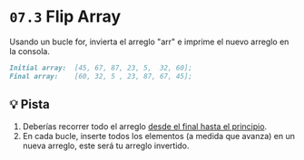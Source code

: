 # `07.3` Flip Array

Usando un bucle for, invierta el arreglo "arr" e imprime el nuevo arreglo en la consola.

```md
Initial array:  [45, 67, 87, 23, 5,  32, 60];
Final array:    [60, 32, 5 , 23, 87, 67, 45];
```

## :bulb: Pista

1. Deberías recorrer todo el arreglo [desde el final hasta el principio](https://stackoverflow.com/questions/1340589/are-loops-really-faster-in-reverse).
2. En cada bucle, inserte todos los elementos (a medida que avanza) en un nueva arreglo, este será tu arreglo invertido.